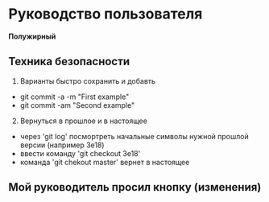 # Руководство пользователя

**Полужирный**

## Техника безопасности

1. Варианты быстро сохранить и добавть

- git commit -a -m "First example"
- git commit -am "Second example"

2. Вернуться в прошлое и в настоящее

- через 'git log' посмортреть начальные символы нужной прошлой версии (например 3e18)
- ввести команду 'git checkout 3e18'
- команда 'git chekout master' вернет в настоящее

## Мой руководитель просил кнопку (изменения)